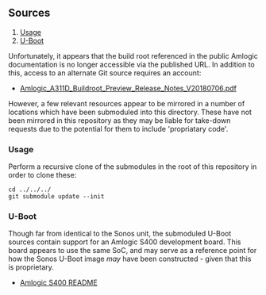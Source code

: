 ## Sources

1. [Usage](#usage)
1. [U-Boot](#u-boot)

Unfortunately, it appears that the build root referenced in the public Amlogic
documentation is no longer accessible via the published URL. In addition to
this, access to an alternate Git source requires an account:

* [Amlogic_A311D_Buildroot_Preview_Release_Notes_V20180706.pdf](http://openlinux.amlogic.com:8000/download/doc/Amlogic_A311D_Buildroot_Preview_Release_Notes_V20180706.pdf)

However, a few relevant resources appear to be mirrored in a number of
locations which have been submoduled into this directory. These have not
been mirrored in this repository as they may be liable for take-down requests
due to the potential for them to include 'propriatary code'.

### Usage

Perform a recursive clone of the submodules in the root of this repository in
order to clone these:

```
cd ../../../
git submodule update --init
```

### U-Boot

Though far from identical to the Sonos unit, the submoduled U-Boot sources
contain support for an Amlogic S400 development board. This board appears to
use the same SoC, and may serve as a reference point for how the Sonos U-Boot
image _may_ have been constructed - given that this is proprietary.

* [Amlogic S400 README](./u-boot-amlogic/board/amlogic/s400/README)
